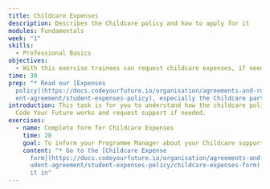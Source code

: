 ```yaml
---
title: Childcare Expenses
description: Describes the Childcare policy and how to apply for it
modules: Fundamentals
week: "1"
skills:
  - Professional Basics
objectives:
  - With this exercise trainees can request childcare expenses, if needed
time: 30
prep: "* R﻿ead our [Expenses
  policy](https://docs.codeyourfuture.io/organisation/agreements-and-rules/stud\
  ent-agreement/student-expenses-policy), especially the Childcare part"
introduction: T﻿his task is for you to understand how the childcare policy at
  Code Your Future works and request support if needed.
exercises:
  - name: Complete form for Childcare Expenses
    time: 28
    goal: To inform your Programme Manager about your Childcare support need
    content: "* G﻿o to the [Childcare Expense
      form](https://docs.codeyourfuture.io/organisation/agreements-and-rules/st\
      udent-agreement/student-expenses-policy/childcare-expenses-form) and fill
      it in"
---
```

